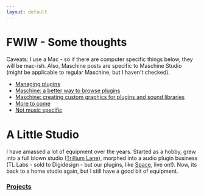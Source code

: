 ```yaml
---
layout: default
---
```


# FWIW - Some thoughts

Caveats: I use a Mac - so if there are computer specific things below, they will be mac-ish. Also, Maschine posts are specific to Maschine Studio (might be applicable to regular Maschine, but I haven't checked).

* [Managing plugins](Managing-plugins)
* [Maschine: a better way to browse plugins](maschine-a-better-way-to-browse)
* [Maschine: creating custom graphics for plugins and sound libraries](maschine-custom-plugin-graphics)
* [More to come](Things-to-write-about)
* [Not music specific](Tip-list)

#  A Little Studio

I have amassed a lot of equipment over the years. Started as a hobby, grew into a full blown studio ([Trillium Lane](http://www.fmdesign.com/2013/wp-content/uploads/trillium-2.jpg)), morphed into a audio plugin business (TL Labs - sold to Digidesign - but our plugins, like [Space](https://www.avid.com/US/products/Space), live on!). Now, its back to a home studio again, but I still have a good bit of equipment.


### [Projects](Helpful-projects-to-work-on)

